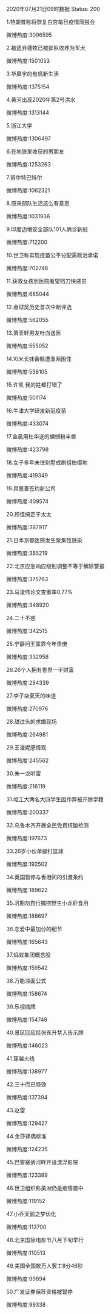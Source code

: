 2020年07月21日09时数据
Status: 200

1.特朗普称将恢复白宫每日疫情简报会

微博热度:3096595

2.被遗弃德牧已被部队收养为军犬

微博热度:1501053

3.华晨宇的有机新生活

微博热度:1375154

4.黄河出现2020年第2号洪水

微博热度:1313144

5.浙江大学

微博热度:1306497

6.在地铁里收获的男朋友

微博热度:1253263

7.努尔特巴特尔

微博热度:1062321

8.原来部队生活这么有意思

微博热度:1031936

9.印度边境安全部队101人确诊新冠

微博热度:712200

10.世卫称实现疫苗公平分配需政治承诺

微博热度:702746

11.获救女孩到医院看望挡刀快递员

微博热度:685044

12.金球奖历史首次中断评选

微博热度:562055

13.萧亚轩男友吐血送医

微博热度:555052

14.10米长抹香鲸遭渔网困住

微博热度:538105

15.许凯 我的姓都打错了

微博热度:501174

16.牛津大学研发新冠疫苗

微博热度:433074

17.金晨用杜华送的螺蛳粉丰唇

微博热度:423798

18.女子多年未住别墅成剧组拍摄地

微博热度:419349

19.具惠善签约新公司

微博热度:409574

20.顾佳搞定于太太

微博热度:387917

21.日本京都医院发生聚集性感染

微博热度:385219

22.北京应急响应级别调整不等于解除警报

微博热度:375763

23.马浚伟论文查重率0.77%

微博热度:348920

24.二十不惑

微博热度:342515

25.宁静问王霏霏今年贵庚

微博热度:332958

26.26个人拥有世界一半财富

微博热度:294339

27.李子柒夏天的味道

微博热度:270976

28.甜过头的求婚现场

微博热度:264981

29.王漫妮感情观

微博热度:245562

30.朱一龙听雷

微博热度:216119

31.哈工大两名大四学生因作弊被开除学籍

微博热度:200337

32.乌鲁木齐开展全民免费核酸检测

微博热度:197673

33.26岁小伙单腿打篮球

微博热度:192502

34.英国暂停与香港间的引渡条约

微博热度:189622

35.汛期勿自行捕捞野生小龙虾食用

微博热度:188697

36.恋爱中最加分的细节

微博热度:165643

37.蚂蚁集团概念股

微博热度:159542

38.万能凉面公式

微博热度:158674

39.乐视摘牌

微博热度:154748

40.景区回应挂张东升禁入告示牌

微博热度:146023

41.穿越火线

微博热度:138977

42.三十而已特效

微博热度:137394

43.赵雷

微博热度:129427

44.金莎择偶标准

微博热度:124235

45.巴黎塞纳河畔开设漂浮影院

微博热度:123389

46.世卫组织称美洲仍是疫情震中

微博热度:119152

47.小乔天鹅之梦优化

微博热度:113700

48.北京国际电影节八月下旬举行

微博热度:110513

49.美国全国数万人罢工8分46秒

微博热度:99894

50.广发证券保荐资格被暂停

微博热度:99338

